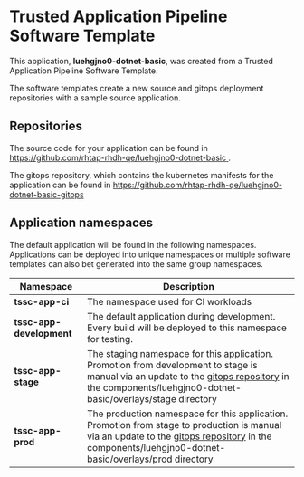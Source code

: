 # Trusted Application Pipeline Software Template

This application, **luehgjno0-dotnet-basic**, was created from a Trusted Application Pipeline Software Template.

The software templates create a new source and gitops deployment repositories with a sample source application. 

## Repositories

The source code for your application can be found in [https://github.com/rhtap-rhdh-qe/luehgjno0-dotnet-basic ](https://github.com/rhtap-rhdh-qe/luehgjno0-dotnet-basic ).
 
The gitops repository, which contains the kubernetes manifests for the application can be found in 
[https://github.com/rhtap-rhdh-qe/luehgjno0-dotnet-basic-gitops ](https://github.com/rhtap-rhdh-qe/luehgjno0-dotnet-basic-gitops ) 

## Application namespaces 

The default application will be found in the following namespaces. Applications can be deployed into unique namespaces or multiple software templates can also bet generated into the same group namespaces.  

|  Namespace   |  Description   |  
| -------- | -------- |
| **tssc-app-ci** | The namespace used for CI workloads |
| **tssc-app-development** | The default application during development. Every build will be deployed to this namespace for testing. |
| **tssc-app-stage** | The staging namespace for this application. Promotion from development to stage is manual via an update to the [gitops repository](https://github.com/rhtap-rhdh-qe/luehgjno0-dotnet-basic-gitops ) in the components/luehgjno0-dotnet-basic/overlays/stage directory |
| **tssc-app-prod** | The production namespace for this application. Promotion from stage to production is manual via an update to the [gitops repository](https://github.com/rhtap-rhdh-qe/luehgjno0-dotnet-basic-gitops ) in the components/luehgjno0-dotnet-basic/overlays/prod directory |